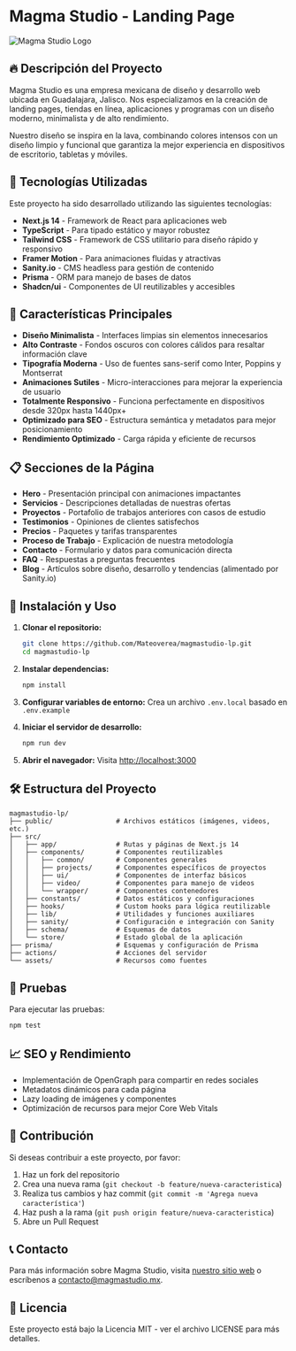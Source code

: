 # Magma Studio - Landing Page

![Magma Studio Logo](/public/lavabg.png)

## 🔥 Descripción del Proyecto

Magma Studio es una empresa mexicana de diseño y desarrollo web ubicada en Guadalajara, Jalisco. Nos especializamos en la creación de landing pages, tiendas en línea, aplicaciones y programas con un diseño moderno, minimalista y de alto rendimiento.

Nuestro diseño se inspira en la lava, combinando colores intensos con un diseño limpio y funcional que garantiza la mejor experiencia en dispositivos de escritorio, tabletas y móviles.

## 📱 Tecnologías Utilizadas

Este proyecto ha sido desarrollado utilizando las siguientes tecnologías:

- **Next.js 14** - Framework de React para aplicaciones web
- **TypeScript** - Para tipado estático y mayor robustez
- **Tailwind CSS** - Framework de CSS utilitario para diseño rápido y responsivo
- **Framer Motion** - Para animaciones fluidas y atractivas
- **Sanity.io** - CMS headless para gestión de contenido
- **Prisma** - ORM para manejo de bases de datos
- **Shadcn/ui** - Componentes de UI reutilizables y accesibles

## 🎨 Características Principales

- **Diseño Minimalista** - Interfaces limpias sin elementos innecesarios
- **Alto Contraste** - Fondos oscuros con colores cálidos para resaltar información clave
- **Tipografía Moderna** - Uso de fuentes sans-serif como Inter, Poppins y Montserrat
- **Animaciones Sutiles** - Micro-interacciones para mejorar la experiencia de usuario
- **Totalmente Responsivo** - Funciona perfectamente en dispositivos desde 320px hasta 1440px+
- **Optimizado para SEO** - Estructura semántica y metadatos para mejor posicionamiento
- **Rendimiento Optimizado** - Carga rápida y eficiente de recursos

## 📋 Secciones de la Página

- **Hero** - Presentación principal con animaciones impactantes
- **Servicios** - Descripciones detalladas de nuestras ofertas
- **Proyectos** - Portafolio de trabajos anteriores con casos de estudio
- **Testimonios** - Opiniones de clientes satisfechos
- **Precios** - Paquetes y tarifas transparentes
- **Proceso de Trabajo** - Explicación de nuestra metodología
- **Contacto** - Formulario y datos para comunicación directa
- **FAQ** - Respuestas a preguntas frecuentes
- **Blog** - Artículos sobre diseño, desarrollo y tendencias (alimentado por Sanity.io)

## 🚀 Instalación y Uso

1. **Clonar el repositorio:**
   ```bash
   git clone https://github.com/Mateoverea/magmastudio-lp.git
   cd magmastudio-lp
   ```

2. **Instalar dependencias:**
   ```bash
   npm install
   ```

3. **Configurar variables de entorno:**
   Crea un archivo `.env.local` basado en `.env.example`

4. **Iniciar el servidor de desarrollo:**
   ```bash
   npm run dev
   ```

5. **Abrir el navegador:**
   Visita [http://localhost:3000](http://localhost:3000)

## 🛠️ Estructura del Proyecto

```
magmastudio-lp/
├── public/                # Archivos estáticos (imágenes, videos, etc.)
├── src/
│   ├── app/               # Rutas y páginas de Next.js 14
│   ├── components/        # Componentes reutilizables
│   │   ├── common/        # Componentes generales
│   │   ├── projects/      # Componentes específicos de proyectos
│   │   ├── ui/            # Componentes de interfaz básicos
│   │   ├── video/         # Componentes para manejo de videos
│   │   └── wrapper/       # Componentes contenedores
│   ├── constants/         # Datos estáticos y configuraciones
│   ├── hooks/             # Custom hooks para lógica reutilizable
│   ├── lib/               # Utilidades y funciones auxiliares
│   ├── sanity/            # Configuración e integración con Sanity
│   ├── schema/            # Esquemas de datos
│   └── store/             # Estado global de la aplicación
├── prisma/                # Esquemas y configuración de Prisma
├── actions/               # Acciones del servidor
└── assets/                # Recursos como fuentes
```

## 🧪 Pruebas

Para ejecutar las pruebas:

```bash
npm test
```

## 📈 SEO y Rendimiento

- Implementación de OpenGraph para compartir en redes sociales
- Metadatos dinámicos para cada página
- Lazy loading de imágenes y componentes
- Optimización de recursos para mejor Core Web Vitals

## 👥 Contribución

Si deseas contribuir a este proyecto, por favor:

1. Haz un fork del repositorio
2. Crea una nueva rama (`git checkout -b feature/nueva-caracteristica`)
3. Realiza tus cambios y haz commit (`git commit -m 'Agrega nueva característica'`)
4. Haz push a la rama (`git push origin feature/nueva-caracteristica`)
5. Abre un Pull Request

## 📞 Contacto

Para más información sobre Magma Studio, visita [nuestro sitio web](https://magmastudio.mx) o escríbenos a contacto@magmastudio.mx.

## 📄 Licencia

Este proyecto está bajo la Licencia MIT - ver el archivo LICENSE para más detalles.
